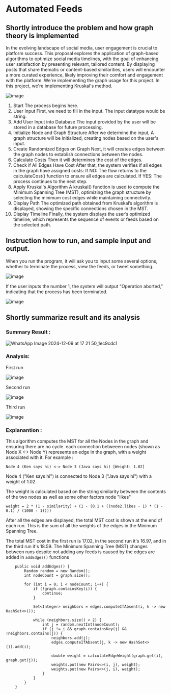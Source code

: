 # Automated Feeds
## Shortly introduce the problem and how graph theory is implemented
In the evolving landscape of social media, user engagement is crucial to platform success. This proposal explores the application of graph-based algorithms to optimize social media timelines, with the goal of enhancing user satisfaction by presenting relevant, tailored content. By displaying posts that share thematic or content-based similarities, users will encounter a more curated experience, likely improving their comfort and engagement with the platform. We're implementing the graph usage for this project. In this project, we're implementing Kruskal's method.


![image](https://github.com/user-attachments/assets/cf74caf8-3a81-40b8-8790-3de8011dc8b9)


1. Start
The process begins here.
2. User Input
First, we need to fill in the input. The input datatype would be string.
3. Add User Input into Database
The input provided by the user will be stored in a database for future processing.
4. Initialize Node and Graph Structure
After we determine the input, A graph structure will be initialized, creating nodes based on the user's input.
5. Create Randomized Edges on Graph
Next, it will creates edges between the graph nodes to establish connections between the nodes.
6. Calculate Costs
Then it will determines the cost of the edges.
7. Check if All Edges Have Cost
After that, the system verifies if all edges in the graph have assigned costs:
If NO: The flow returns to the calculateCost() function to ensure all edges are calculated.
If YES: The process continues to the next step.
8. Apply Kruskal's Algorithm
A kruskal() function is used to compute the Minimum Spanning Tree (MST), optimizing the graph structure by selecting the minimum cost edges while maintaining connectivity.
9. Display Path
The optimized path obtained from Kruskal’s algorithm is displayed, showing the specific connections chosen in the MST.
10. Display Timeline
Finally, the system displays the user’s optimized timeline, which represents the sequence of events or feeds based on the selected path.
## Instruction how to run, and sample input and output. 
When you run the program, it will ask you to input some several options, whether to terminate the process, view the feeds, or tweet something.

![image](https://github.com/user-attachments/assets/fcee81a7-33dd-4ff9-bcba-d0c531c99042)

If the user inputs the number 1, the system will output "Operation aborted," indicating that the process has been terminated.

![image](https://github.com/user-attachments/assets/df239406-a3cc-49c4-a923-3c108f5d7f4b)


## Shortly summarize result and its analysis

### Summary Result :

![WhatsApp Image 2024-12-09 at 17 21 50_1ec9cdc1](https://github.com/user-attachments/assets/f9ef2b11-4834-4171-b9a0-f8eb2b202d16)

### Analysis:

First run

![image](https://github.com/user-attachments/assets/600cd3b5-ca34-4773-a777-d726722b9441)

Second run

![image](https://github.com/user-attachments/assets/e58a5e24-b46b-4215-ab54-4405e2860eb7)

Third run 

![image](https://github.com/user-attachments/assets/35b0f3ad-3e1c-45c5-8ef6-e9da8f0819ff)

### Explanantion :

This algorithm computes the MST for all the Nodes in the graph and ensuring there are no cycle. each connection betweeen nodes (shown as Node X <-> Node Y) represents an edge in the graph, with a weight associated with it. For example :

`Node 4 (Ken says hi) <-> Node 3 (Java says hi) [Weight: 1.02]`

Node 4 ("Ken says hi") is connected to Node 3 ("Java says hi") with a weight of 1.02.

The weight is calculated based on the string similarity between the contents of the two nodes as well as some other factors node "likes" 

`weight = 2 * (1 - similarity) + (1 - (0.1 + ((node2.likes - 1) * (1 - 0.1) / (1000 - 1))))`

After all the edges are displayed, the total MST cost is shown at the end of each run. This is the sum of all the weights of the edges in the Minimum Spanning Tree. 

The total MST cost in the first run is 17.02, in the second run it's 16.97, and in the third run it's 18.59. The Minimum Spanning Tree (MST) changes between runs despite not adding any feeds is caused by the edges are added in  `addEdges()` functions

```
    public void addEdges() {
        Random random = new Random();
        int nodeCount = graph.size();

        for (int i = 0; i < nodeCount; i++) {
            if (!graph.containsKey(i)) {
                continue;
            }

            Set<Integer> neighbors = edges.computeIfAbsent(i, k -> new HashSet<>());

            while (neighbors.size() < 2) {
                int j = random.nextInt(nodeCount);
                if (j != i && graph.containsKey(j) && !neighbors.contains(j)) {
                    neighbors.add(j);
                    edges.computeIfAbsent(j, k -> new HashSet<>()).add(i);

                    double weight = calculateEdgeWeight(graph.get(i), graph.get(j));
                    weights.put(new Pairs<>(i, j), weight);
                    weights.put(new Pairs<>(j, i), weight);
                }
            }
        }
    }
```

